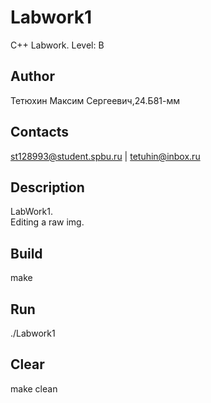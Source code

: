 # Labwork1
C++ Labwork. Level: B
## Author
Тетюхин Максим Сергеевич,24.Б81-мм
## Contacts
st128993@student.spbu.ru | tetuhin@inbox.ru
## Description
LabWork1.\
Editing a raw img.
## Build
make
## Run
./Labwork1
## Clear
make clean
